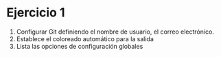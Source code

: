 # Ejercicio 1

1. Configurar Git definiendo el nombre de usuario, el correo electrónico.
2. Establece el coloreado automático para la salida
3. Lista las opciones de configuración globales
